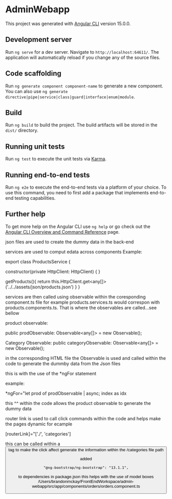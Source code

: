 # AdminWebapp

This project was generated with [Angular CLI](https://github.com/angular/angular-cli) version 15.0.0.

## Development server

Run `ng serve` for a dev server. Navigate to `http://localhost:64611/`. The application will automatically reload if you change any of the source files.

## Code scaffolding

Run `ng generate component component-name` to generate a new component. You can also use `ng generate directive|pipe|service|class|guard|interface|enum|module`.

## Build

Run `ng build` to build the project. The build artifacts will be stored in the `dist/` directory.

## Running unit tests

Run `ng test` to execute the unit tests via [Karma](https://karma-runner.github.io).

## Running end-to-end tests

Run `ng e2e` to execute the end-to-end tests via a platform of your choice. To use this command, you need to first add a package that implements end-to-end testing capabilities.

## Further help

To get more help on the Angular CLI use `ng help` or go check out the [Angular CLI Overview and Command Reference](https://angular.io/cli) page.

json files are used to create the dummy data in the back-end

services are used to comput edata across components
Example:

export class ProductsService {

constructor(private HttpClient: HttpClient) { }

getProducts(){
return this.HttpClient.get<any[]>('../../assets/json/products.json')
}
}

services are then called using observable within the coresponding component.ts file for example products.services.ts would correspon with products.components.ts. That is where the observables are called...see bellow

product observable:

public prodObservable: Observable<any[]> = new Observable();

Category Observable:
public categoryObservable: Observable<any[]> = new Observable();

in the corresponding HTML file the Observable is used and called within the code to generate the dummby data from the Json files

this is with the use of the \*ngFor statement

example:

\*ngFor="let prod of prodObservable | async; index as idx

this ^^ within the code allows the product observable to generate the dummy data

router link is used to call click commands within the code and helps make the pages dynamic for ecample

[routerLink]="['./', 'categories']

this can be called within a <button> tag to make the click affect generate the information within the /categories file path

added

    "@ng-bootstrap/ng-bootstrap": "13.1.1",

to dependencies in package.json
this helps with the use of model boxes
/Users/brandonmckay/FrontEndWorkspace/admin-webapp/src/app/components/orders/orders.component.ts
